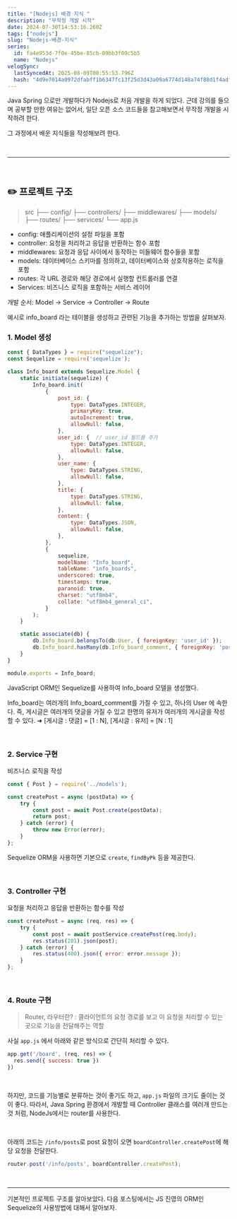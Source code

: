 ```yaml
---
title: "[Nodejs] 배경 지식 "
description: "무작정 개발 시작"
date: 2024-07-30T14:53:16.260Z
tags: ["nodejs"]
slug: "Nodejs-배경-지식"
series:
  id: fa4e953d-7f0e-45be-85cb-09bb3f09c5b5
  name: "Nodejs"
velogSync:
  lastSyncedAt: 2025-08-09T00:55:53.796Z
  hash: "4d9e7014a0972dfabff1b6347fc13f25d3d43a09a6774d148a74f88d1f4adfc1"
---
```


Java Spring 으로만 개발하다가 Nodejs로 처음 개발을 하게 되었다.
근데 강의를 들으며 공부할 만한 여유는 없어서, 일단 오픈 소스 코드들을 참고해보면서 무작정 개발을 시작하려 한다.

그 과정에서 배운 지식들을 작성해보려 한다.

<br>

---

<br>

## ✏️ 프로젝트 구조
>src
├── config/
├── controllers/
├── middlewares/
├── models/
├── routes/
├── services/
└── app.js

- config: 애플리케이션의 설정 파일을 포함
- controller: 요청을 처리하고 응답을 반환하는 함수 포함
- middlewares: 요청과 응답 사이에서 동작하는 미들웨어 함수들을 포함
- models: 데이터베이스 스키마를 정의하고, 데이터베이스와 상호작용하는 로직을 포함
- routes: 각 URL 경로와 해당 경로에서 실행할 컨트롤러를 연결
- Services: 비즈니스 로직을 포함하는 서비스 레이어

개발 순서: Model → Service → Controller → Route

예시로 info_board 라는 테이블을 생성하고 관련된 기능을 추가하는 방법을 살펴보자.
<br>

### 1. Model 생성
```javascript
const { DataTypes } = require("sequelize");
const Sequelize = require('sequelize');

class Info_board extends Sequelize.Model {
    static initiate(sequelize) {
        Info_board.init(
            {
                post_id: {
                    type: DataTypes.INTEGER,
                    primaryKey: true,
                    autoIncrement: true,
                    allowNull: false,
                },
                user_id: {  // user_id 필드를 추가
                    type: DataTypes.INTEGER,
                    allowNull: false,
                },
                user_name: {
                    type: DataTypes.STRING,
                    allowNull: false,
                },
                title: {
                    type: DataTypes.STRING,
                    allowNull: false,
                },
                content: {
                    type: DataTypes.JSON,
                    allowNull: false,
                },
            },
            {
                sequelize,
                modelName: "Info_board",
                tableName: "info_boards",
                underscored: true,
                timestamps: true,
                paranoid: true,
                charset: "utf8mb4",
                collate: "utf8mb4_general_ci",
            }
        );
    }

    static associate(db) {
        db.Info_board.belongsTo(db.User, { foreignKey: 'user_id' });
        db.Info_board.hasMany(db.Info_board_comment, { foreignKey: 'post_id' });
    }
}

module.exports = Info_board;

```
JavaScript ORM인 Sequelize를 사용하여 Info_board 모델을 생성했다.

Info_board는 여러개의 Info_board_comment를 가질 수 있고, 하나의 User 에 속한다.
즉, 게시글은 여러개의 댓글을 가질 수 있고 한명의 유저가 여러개의 게시글을 작성할 수 있다.
➜ [게시글 : 댓글] = [1 : N], [게시글 : 유저] = [N : 1]

<br>

### 2. Service 구현
 비즈니스 로직을 작성
```javascript
const { Post } = require('../models');

const createPost = async (postData) => {
    try {
        const post = await Post.create(postData);
        return post;
    } catch (error) {
        throw new Error(error);
    }
};
```
Sequelize ORM을 사용하면 기본으로 ```create```, ```findByPk``` 등을 제공한다.


<br>

### 3. Controller 구현
요청을 처리하고 응답을 반환하는 함수를 작성
```javascript
const createPost = async (req, res) => {
    try {
        const post = await postService.createPost(req.body);
        res.status(201).json(post);
    } catch (error) {
        res.status(400).json({ error: error.message });
    }
};
```

<br>

### 4. Route 구현
>Router, 라우터란?
: 클라이언트의 요청 경로를 보고 이 요청을 처리할 수 있는 곳으로 기능을 전달해주는 역할

사실 ```app.js``` 에서 아래와 같은 방식으로 간단히 처리할 수 있다.
```javascript
app.get('/board', (req, res) => {
  res.send({ success: true })
})
```

<br>

하지만, 코드를 기능별로 분류하는 것이 좋기도 하고, ```app.js``` 파일의 크기도 줄이는 것이 좋다.
따라서, Java Spring 환경에서 개발할 때 Controller 클래스를 여러개 만드는 것 처럼, NodeJs에서는 router를 사용한다.

<br>

아래의 코드는 ```/info/posts```로 post 요청이 오면 ```boardController.createPost```에 해당 요청을 전달한다.
```javascript
router.post('/info/posts', boardController.createPost);
```

<br>

---

기본적인 프로젝트 구조를 알아보았다.
다음 포스팅에서는 JS 진영의 ORM인 Sequelize의 사용방법에 대해서 알아보자.